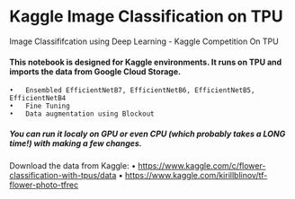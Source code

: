 # Kaggle Image Classification on TPU
Image Classififcation using Deep Learning - Kaggle Competition On TPU

#### This notebook is designed for Kaggle environments. It runs on TPU and imports the data from Google Cloud Storage.
	•	Ensembled EfficientNetB7, EfficientNetB6, EfficientNetB5, EfficientNetB4 
	•	Fine Tuning 
	•	Data augmentation using Blockout 

##### You can run it localy on GPU or even CPU (which probably takes a LONG time!) with making a few changes.
Download the data from Kaggle:
	•	https://www.kaggle.com/c/flower-classification-with-tpus/data 
	•	https://www.kaggle.com/kirillblinov/tf-flower-photo-tfrec 
